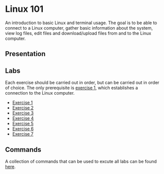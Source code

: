 # Linux 101

An introduction to basic Linux and terminal usage. The goal is to be able to
connect to a Linux computer, gather basic information about the system, view
log files, edit files and download/upload files from and to the Linux
computer.

## Presentation



## Labs

Each exercise should be carried out in order, but can be carried out in order
of choice. The only prerequisite is [exercise 1](exercises/01.md), which
establishes a connection to the Linux computer.

* [Exercise 1](exercises/01.md)
* [Exercise 2](exercises/02.md)
* [Exercise 3](exercises/03.md)
* [Exercise 4](exercises/04.md)
* [Exercise 5](exercises/05.md)
* [Exercise 6](exercises/06.md)
* [Exercise 7](exercises/07.md)

## Commands

A collection of commands that can be used to excute all labs can be found
[here](commands.md).

